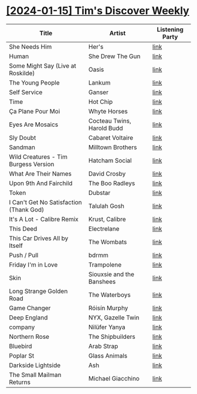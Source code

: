 # [[2024-01-15] Tim's Discover Weekly](https://open.spotify.com/user/zachthehammer/playlist/771MQfMuj1zqUgrFm4I01V)

| Title | Artist | Listening Party |
| --- | --- | --- |
| She Needs Him | Her's | [link](https://timstwitterlisteningparty.com/pages/replay/feed_1041.html) |
| Human | She Drew The Gun | [link](https://timstwitterlisteningparty.com/pages/replay/feed_644.html) |
| Some Might Say (Live at Roskilde) | Oasis | [link](https://timstwitterlisteningparty.com/pages/replay/feed_2.html) |
| The Young People | Lankum | [link](https://timstwitterlisteningparty.com/pages/replay/feed_742.html) |
| Self Service | Ganser | [link](https://timstwitterlisteningparty.com/pages/replay/feed_858.html) |
| Time | Hot Chip | [link](https://timstwitterlisteningparty.com/pages/replay/feed_1185.html) |
| Ça Plane Pour Moi | Whyte Horses | [link](https://timstwitterlisteningparty.com/pages/replay/feed_775.html) |
| Eyes Are Mosaics | Cocteau Twins, Harold Budd | [link]() |
| Sly Doubt | Cabaret Voltaire | [link]() |
| Sandman | Milltown Brothers | [link](https://timstwitterlisteningparty.com/pages/replay/feed_1210.html) |
| Wild Creatures - Tim Burgess Version | Hatcham Social | [link](https://timstwitterlisteningparty.com/pages/replay/feed_1046.html) |
| What Are Their Names | David Crosby | [link]() |
| Upon 9th And Fairchild | The Boo Radleys | [link](https://timstwitterlisteningparty.com/pages/replay/feed_183.html) |
| Token | Dubstar | [link](https://timstwitterlisteningparty.com/pages/replay/feed_1070.html) |
| I Can't Get No Satisfaction (Thank God) | Talulah Gosh | [link](https://timstwitterlisteningparty.com/pages/replay/feed_334.html) |
| It's A Lot - Calibre Remix | Krust, Calibre | [link](https://timstwitterlisteningparty.com/pages/replay/feed_875.html) |
| This Deed | Electrelane | [link](https://timstwitterlisteningparty.com/pages/replay/feed_201.html) |
| This Car Drives All by Itself | The Wombats | [link](https://timstwitterlisteningparty.com/pages/replay/feed_1001.html) |
| Push / Pull | bdrmm | [link](https://timstwitterlisteningparty.com/pages/replay/feed_294.html) |
| Friday I'm in Love | Trampolene | [link](https://timstwitterlisteningparty.com/pages/replay/feed_89.html) |
| Skin | Siouxsie and the Banshees | [link](https://timstwitterlisteningparty.com/pages/replay/feed_360.html) |
| Long Strange Golden Road | The Waterboys | [link](https://timstwitterlisteningparty.com/pages/replay/feed_869.html) |
| Game Changer | Róisín Murphy | [link](https://timstwitterlisteningparty.com/pages/replay/feed_456.html) |
| Deep England | NYX, Gazelle Twin | [link](https://timstwitterlisteningparty.com/pages/replay/feed_715.html) |
| company | Nilüfer Yanya | [link](https://timstwitterlisteningparty.com/pages/replay/feed_1033.html) |
| Northern Rose | The Shipbuilders | [link](https://timstwitterlisteningparty.com/pages/replay/feed_1102.html) |
| Bluebird | Arab Strap | [link](https://timstwitterlisteningparty.com/pages/replay/feed_685.html) |
| Poplar St | Glass Animals | [link](https://timstwitterlisteningparty.com/pages/replay/feed_470.html) |
| Darkside Lightside | Ash | [link](https://timstwitterlisteningparty.com/pages/replay/feed_43.html) |
| The Small Mailman Returns | Michael Giacchino | [link](https://timstwitterlisteningparty.com/pages/replay/feed_662.html) |
